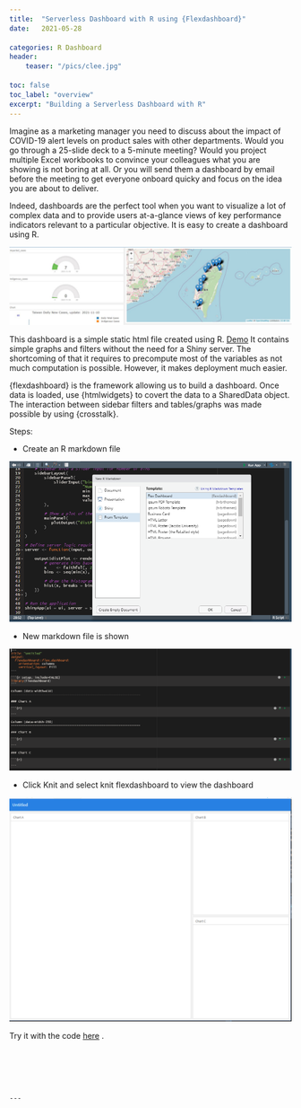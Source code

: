 ```yaml
---
title:  "Serverless Dashboard with R using {Flexdashboard}"
date:   2021-05-28

categories: R Dashboard
header:
    teaser: "/pics/clee.jpg"

toc: false
toc_label: "overview"
excerpt: "Building a Serverless Dashboard with R"
---
```

Imagine as a marketing manager you need to discuss about the impact of COVID-19 alert levels on product sales with other departments. Would you go through a 25-slide deck to a 5-minute meeting? Would you project multiple Excel workbooks to convince your colleagues what you are showing is not boring at all. Or you will send them a dashboard by email before the meeting to get everyone onboard quicky and focus on the idea you are about to deliver. 
 
Indeed, dashboards are the perfect tool when you want to visualize a lot of complex data and to provide users at-a-glance views of key performance indicators relevant to a particular objective. It is easy to create a dashboard using R. 

![Overview](/pics/dashboard/overview1.JPG)  

This dashboard is a simple static html file created using R. [Demo](/pics/dashboard/data_explore.html) It contains simple graphs and filters without the need for a Shiny server. The shortcoming of that it requires to precompute most of the variables as not much computation is possible. However, it makes deployment much easier.  

{flexdashboard} is the framework allowing us to build a dashboard. Once data is loaded, use {htmlwidgets} to covert the data to a SharedData object. The interaction between sidebar filters and tables/graphs was made possible by using {crosstalk}. 

Steps:
-	Create an R markdown file 

![Step1](/pics/dashboard/s1.PNG)

-  New markdown file is shown

![Step2](/pics/dashboard/s2.PNG)

-	Click Knit and select knit flexdashboard to view the dashboard

![Step3](/pics/dashboard/s3.PNG)

Try it with the code [here](https://github.com/clfee/Shiny-apps/blob/main/Taiwan%20Covid19_1.Rmd) .

```





---